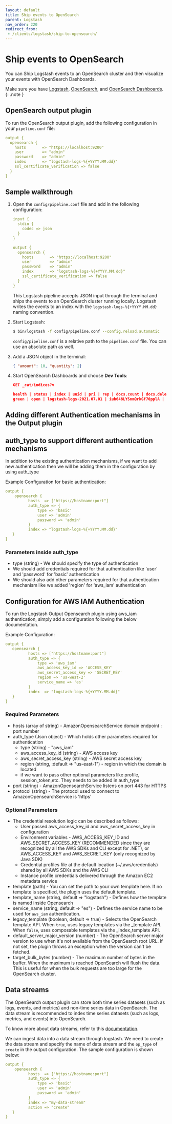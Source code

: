 ```yaml
---
layout: default
title: Ship events to OpenSearch
parent: Logstash
nav_order: 220
redirect_from:
 - /clients/logstash/ship-to-opensearch/
---
```


# Ship events to OpenSearch

You can Ship Logstash events to an OpenSearch cluster and then visualize your events with OpenSearch Dashboards.

Make sure you have [Logstash]({{site.url}}{{site.baseurl}}/tools/logstash/index#install-logstash), [OpenSearch]({{site.url}}{{site.baseurl}}/install-and-configure/install-opensearch/index/), and [OpenSearch Dashboards]({{site.url}}{{site.baseurl}}/install-and-configure/install-dashboards/index/).
{: .note }

## OpenSearch output plugin

To run the OpenSearch output plugin, add the following configuration in your `pipeline.conf` file:

```yml
output {
  opensearch {
    hosts       => "https://localhost:9200"
    user        => "admin"
    password    => "admin"
    index       => "logstash-logs-%{+YYYY.MM.dd}"
    ssl_certificate_verification => false
  }
}
```


## Sample walkthrough

1.  Open the `config/pipeline.conf` file and add in the following configuration:

    ```yml
    input {
      stdin {
        codec => json
      }
    }

    output {
      opensearch {
        hosts       => "https://localhost:9200"
        user        => "admin"
        password    => "admin"
        index       => "logstash-logs-%{+YYYY.MM.dd}"
        ssl_certificate_verification => false
      }
    }
    ```

    This Logstash pipeline accepts JSON input through the terminal and ships the events to an OpenSearch cluster running locally. Logstash writes the events to an index with the `logstash-logs-%{+YYYY.MM.dd}` naming convention.

2. Start Logstash:

    ```bash
    $ bin/logstash -f config/pipeline.conf --config.reload.automatic
    ```

    `config/pipeline.conf` is a relative path to the `pipeline.conf` file. You can use an absolute path as well.

3. Add a JSON object in the terminal:

    ```json
    { "amount": 10, "quantity": 2}
    ```

4. Start OpenSearch Dashboards and choose **Dev Tools**:

    ```json
    GET _cat/indices?v

    health | status | index | uuid | pri | rep | docs.count | docs.deleted | store.size | pri.store.size
    green | open | logstash-logs-2021.07.01 | iuh648LYSnmQrkGf70pplA | 1 | 1 | 1 | 0 | 10.3kb | 5.1kb
    ```

## Adding different Authentication mechanisms in the Output plugin

## auth_type to support different authentication mechanisms

In addition to the existing authentication mechanisms, if we want to add new authentication then we will be adding them in the configuration by using auth_type

Example Configuration for basic authentication:

```yml
output {    
    opensearch {        
          hosts  => ["https://hostname:port"]     
          auth_type => {            
              type => 'basic'           
              user => 'admin'           
              password => 'admin'           
          }             
          index => "logstash-logs-%{+YYYY.MM.dd}"       
   }            
}               
```
### Parameters inside auth_type

- type (string) - We should specify the type of authentication
- We should add credentials required for that authentication like 'user' and 'password' for 'basic' authentication
- We should also add other parameters required for that authentication mechanism like we added 'region' for 'aws_iam' authentication

## Configuration for AWS IAM Authentication

To run the Logstash Output Opensearch plugin using aws_iam authentication, simply add a configuration following the below documentation.

Example Configuration:

```yml
output {        
   opensearch {     
          hosts => ["https://hostname:port"]              
          auth_type => {    
              type => 'aws_iam'     
              aws_access_key_id => 'ACCESS_KEY'     
              aws_secret_access_key => 'SECRET_KEY'     
              region => 'us-west-2'    
              service_name => 'es'     
          }         
          index  => "logstash-logs-%{+YYYY.MM.dd}"      
   }            
}
```

### Required Parameters

- hosts (array of string) - AmazonOpensearchService domain endpoint : port number
- auth_type (Json object) - Which holds other parameters required for authentication
    - type (string) - "aws_iam"
    - aws_access_key_id (string) - AWS access key
    - aws_secret_access_key (string) - AWS secret access key
    - region (string, :default => "us-east-1") - region in which the domain is located
    - if we want to pass other optional parameters like profile, session_token,etc. They needs to be added in auth_type
- port (string) - AmazonOpensearchService listens on port 443 for HTTPS
- protocol (string) - The protocol used to connect to AmazonOpensearchService is 'https'

### Optional Parameters
- The credential resolution logic can be described as follows:
    - User passed aws_access_key_id and aws_secret_access_key in configuration
    - Environment variables - AWS_ACCESS_KEY_ID and AWS_SECRET_ACCESS_KEY (RECOMMENDED since they are recognized by all the AWS SDKs and CLI except for .NET), or AWS_ACCESS_KEY and AWS_SECRET_KEY (only recognized by Java SDK)
    - Credential profiles file at the default location (~/.aws/credentials) shared by all AWS SDKs and the AWS CLI
    - Instance profile credentials delivered through the Amazon EC2 metadata service
- template (path) - You can set the path to your own template here. If no template is specified, the plugin uses the default template.
- template_name (string, default => "logstash") - Defines how the template is named inside Opensearch
- service_name (string, default => "es") - Defines the service name to be used for `aws_iam` authentication.
- legacy_template (boolean, default => true) - Selects the OpenSearch template API. When `true`, uses legacy templates via the _template API. When `false`, uses composable templates via the _index_template API.
- default_server_major_version (number) - The OpenSearch server major version to use when it's not available from the OpenSearch root URL. If not set, the plugin throws an exception when the version can't be fetched.
- target_bulk_bytes (number) - The maximum number of bytes in the buffer. When the maximum is reached OpenSearch will flush the data. This is useful for when the bulk requests are too large for the OpenSearch cluster.

## Data streams

The OpenSearch output plugin can store both time series datasets (such as logs, events, and metrics) and non-time series data in OpenSearch.
The data stream is recommended to index time series datasets (such as logs, metrics, and events) into OpenSearch.

To know more about data streams, refer to this [documentation](https://opensearch.org/docs/latest/opensearch/data-streams/).

We can ingest data into a data stream through logstash. We need to create the data stream and specify the name of data stream and the `op_type` of `create` in the output configuration. The sample configuration is shown below:

```yml
output {    
    opensearch {        
          hosts  => ["https://hostname:port"]     
          auth_type => {            
              type => 'basic'           
              user => 'admin'           
              password => 'admin'           
          }
          index => "my-data-stream"
          action => "create"
   }            
}               
```
